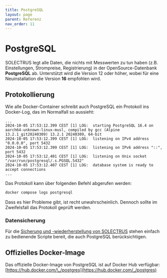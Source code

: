 ```yaml
---
title: PostgreSQL
layout: page
parent: Referenz
nav_order: 11
---
```


# PostgreSQL

SOLECTRUS legt alle Daten, die nichts mit Messwerten zu tun haben (z.B. Einstellungen, Strompreise, Registrierung) in der OpenSource-Datenbank **PostgreSQL** ab. Unterstützt wird die Version 12 oder höher, wobei für eine Neuinstallation die Version **16** empfohlen wird.

## Protokollierung

Wie alle Docker-Container schreibt auch PostgreSQL ein Protokoll ins Docker-Log, das im Normalfall so aussieht:

```plaintext
...
2024-10-05 17:53:12.399 CEST [1] LOG:  starting PostgreSQL 16.4 on aarch64-unknown-linux-musl, compiled by gcc (Alpine 13.2.1_git20240309) 13.2.1 20240309, 64-bit
2024-10-05 17:53:12.399 CEST [1] LOG:  listening on IPv4 address "0.0.0.0", port 5432
2024-10-05 17:53:12.399 CEST [1] LOG:  listening on IPv6 address "::", port 5432
2024-10-05 17:53:12.401 CEST [1] LOG:  listening on Unix socket "/var/run/postgresql/.s.PGSQL.5432"
2024-10-05 17:53:12.407 CEST [1] LOG:  database system is ready to accept connections
...
```

Das Protokoll kann über folgenden Befehl abgerufen werden:

```bash
docker compose logs postgresql
```

Dass es hier Probleme gibt, ist recht unwahrscheinlich. Dennoch sollte im Zweifelsfall das Protokoll geprüft werden.

### Datensicherung

Für die [Sicherung und -wiederherstellung von SOLECTRUS](/wartung/datensicherung) stehen einfach zu bedienende Scripte bereit, die auch PostgreSQL berücksichtigen.

## Offizielles Docker-Image

Das offizielle Docker-Image von PostgreSQL ist auf Docker Hub verfügbar: \
[https://hub.docker.com/\_/postgres](https://hub.docker.com/_/postgres)
